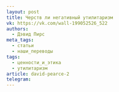 ```yaml
---
layout: post
title: Черств ли негативный утилитаризм
vk: https://vk.com/wall-199052526_522
authors:
  - Дэвид Пирс
meta_tags:
  - статьи
  - наши_переводы
tags:
  - ценности_и_этика
  - утилитаризм
article: david-pearce-2
telegram:
---
```

